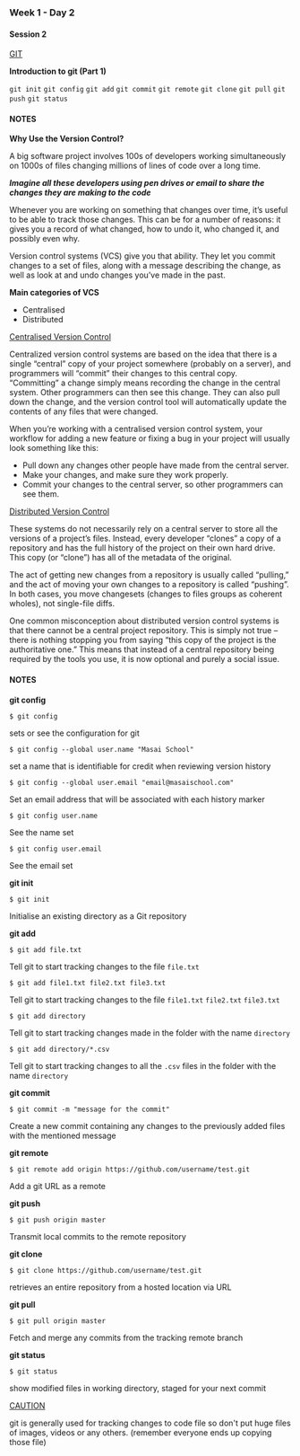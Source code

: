 ### Week 1 - Day 2

#### Session 2

[GIT](https://xkcd.com/1597/) 

**Introduction to git (Part 1)**

`git init` `git config` `git add` `git commit` `git remote` `git clone` `git pull` `git push` `git status`

#### NOTES

**Why Use the Version Control?**

A big software project involves 100s of developers working simultaneously on 1000s of files changing millions of lines of code over a long time.

***Imagine all these developers using pen drives or email to share the changes they are making to the code***

Whenever you are working on something that changes over time, it’s useful to be able to track those changes. This can be for a number of reasons: it gives you a record of what changed, how to undo it, who changed it, and possibly even why. 

Version control systems (VCS) give you that ability. They let you commit changes to a set of files, along with a message describing the change, as well as look at and undo changes you’ve made in the past.

**Main categories of VCS**

- Centralised
- Distributed

<u>Centralised Version Control</u>

Centralized version control systems are based on the idea that there is a single “central” copy of your project somewhere (probably on a server), and programmers will “commit” their changes to this central copy.  
“Committing” a change simply means recording the change in the central system. Other programmers can then see this change. They can also pull down the change, and the version control tool will automatically update the contents of any files that were changed.

When you’re working with a centralised version control system, your workflow for adding a new feature or fixing a bug in your project will usually look something like this:

- Pull down any changes other people have made from the central server.
- Make your changes, and make sure they work properly.
- Commit your changes to the central server, so other programmers can see them.

<u>Distributed Version Control</u>

These systems do not necessarily rely on a central server to store all the versions of a project’s files. Instead, every developer “clones” a copy of a repository and has the full history of the project on their own hard drive. This copy (or “clone”) has all of the metadata of the original.

The act of getting new changes from a repository is usually called “pulling,” and the act of moving your own changes to a repository is called “pushing”. In both cases, you move changesets (changes to files groups as coherent wholes), not single-file diffs.

One common misconception about distributed version control systems is that there cannot be a central project repository. This is simply not true – there is nothing stopping you from saying “this copy of the project is the authoritative one.” This means that instead of a central repository being required by the tools you use, it is now optional and purely a social issue.



#### NOTES

**git config**

```shell
$ git config
```
sets or see the configuration for git

```shell
$ git config --global user.name "Masai School"
```
set a name that is identifiable for credit when reviewing version history

```shell
$ git config --global user.email "email@masaischool.com"
```

Set an email address that will be associated with each history marker  

```shell
$ git config user.name
```

See the name set

```shell
$ git config user.email
```

See the email set 



**git init**

```
$ git init
```

Initialise an existing directory as a Git repository

**git add**

```
$ git add file.txt
```

Tell git to start tracking changes to the file `file.txt`

```
$ git add file1.txt file2.txt file3.txt
```

Tell git to start tracking changes to the file `file1.txt` `file2.txt` `file3.txt`

```
$ git add directory
```

Tell git to start tracking changes made in the folder with the name `directory`

```
$ git add directory/*.csv
```

Tell git to start tracking changes to all the `.csv` files in the folder with the name `directory`

**git commit**

```
$ git commit -m "message for the commit"
```

Create a new commit containing any changes to the previously added files with the mentioned message 

**git remote**

```
$ git remote add origin https://github.com/username/test.git
```

Add a git URL as a remote

**git push**

```
$ git push origin master
```

Transmit local commits to the remote repository

**git clone**

```
$ git clone https://github.com/username/test.git
```

retrieves an entire repository from a hosted location via URL  

**git pull**

```
$ git pull origin master
```

Fetch and merge any commits from the tracking remote branch

**git status**

```
$ git status
```

show modified files in working directory, staged for your next commit



<u>CAUTION</u>

git is generally used for tracking changes to code file so don't put huge files of images, videos or any others. (remember everyone ends up copying those file)